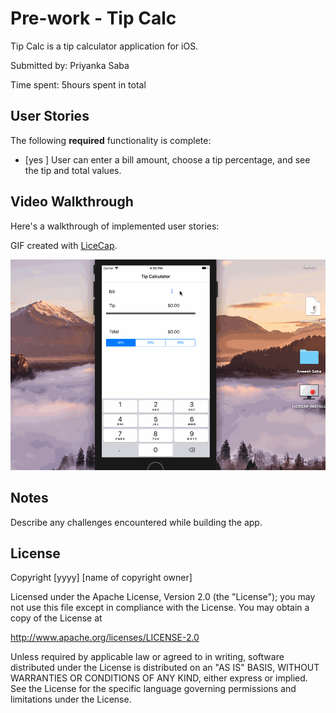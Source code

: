 # Pre-work - Tip Calc

Tip Calc is a tip calculator application for iOS.

Submitted by: Priyanka Saba

Time spent: 5hours spent in total

## User Stories

The following **required** functionality is complete:

* [yes ] User can enter a bill amount, choose a tip percentage, and see the tip and total values.

## Video Walkthrough 

Here's a walkthrough of implemented user stories:


GIF created with [LiceCap](http://www.cockos.com/licecap/).

<img src='/tipcalc.gif' title='Video Walkthrough' width='' alt='Video Walkthrough' />

## Notes

Describe any challenges encountered while building the app.

## License

Copyright [yyyy] [name of copyright owner]

Licensed under the Apache License, Version 2.0 (the "License");
you may not use this file except in compliance with the License.
You may obtain a copy of the License at

http://www.apache.org/licenses/LICENSE-2.0

Unless required by applicable law or agreed to in writing, software
distributed under the License is distributed on an "AS IS" BASIS,
WITHOUT WARRANTIES OR CONDITIONS OF ANY KIND, either express or implied.
See the License for the specific language governing permissions and
limitations under the License.
